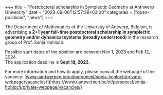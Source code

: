 +++
title = "Postdoctoral scholarship in Symplectic Geometry at Antnwerp University"
date = "2023-09-06T12:57:39+02:00"
categories = ["open-positions", "news"]
+++

The Department of Mathematics of the University of Antwerp, Belgium, is
advertising a **2+1 year full-time postdoctoral scholarship in symplectic geometry
and/or dynamical systems (broadly understood)** in the research group
of Prof. Sonja Hohloch.

Possible start dates of the position are between Nov 1, 2023 and Feb 12, 2024.  
The application deadline is **Sept 18, 2023**.

For more information and how to apply, please consult the webpage of the vacancy:
[www.uantwerpen.be/nl/personeel/sonja-hohloch/private-webpage/vacancies/](https://www.uantwerpen.be/nl/personeel/sonja-hohloch/private-webpage/vacancies/)

